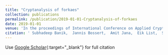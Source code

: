 ```yaml
---
title: "Cryptanalysis of forkaes"
collection: publications
permalink: /publication/2019-01-01-Cryptanalysis-of-forkaes
date: 2019-01-01
venue: 'In the proceedings of International Conference on Applied Cryptography and Network Security'
citation: ' Subhadeep Banik,  Jannis Bossert,  Amit Jana,  Eik List,  Stefan Lucks,  Willi Meier,  Mostafizar Rahman,  Dhiman Saha,  Yu Sasaki, &quot;Cryptanalysis of forkaes.&quot; In the proceedings of International Conference on Applied Cryptography and Network Security, 2019.'
---
```

Use [Google Scholar](https://scholar.google.com/scholar?q=Cryptanalysis+of+forkaes){:target="_blank"} for full citation